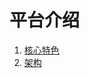 <!--
order: false
parent:
  order: 1
-->

# 平台介绍

1. [核心特色](./features.md)
2. [架构](./architecture.md)

